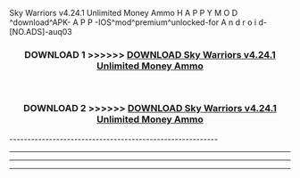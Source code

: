  Sky Warriors v4.24.1 Unlimited Money Ammo  H A P P Y M O D ^download^APK- A P P -IOS^mod^premium^unlocked-for A n d r o i d-[NO.ADS]-auq03



<div align="center">

<h3>DOWNLOAD 1 >>>>>> <a href="https://en-mod.web.app/?en= Sky Warriors v4.24.1 Unlimited Money Ammo ">DOWNLOAD Sky Warriors v4.24.1 Unlimited Money Ammo  </a></h3><br>

<h3>DOWNLOAD 2 >>>>>> <a href="https://en-mod.web.app/?en= Sky Warriors v4.24.1 Unlimited Money Ammo ">DOWNLOAD Sky Warriors v4.24.1 Unlimited Money Ammo  </a></h3>

</div>
----------------------------------------------------------

----------------------------------------------------------

----------------------------------------------------------

----------------------------------------------------------



